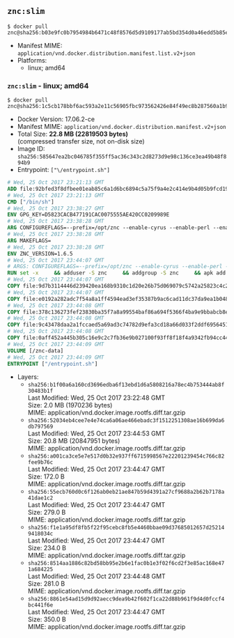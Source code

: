 ## `znc:slim`

```console
$ docker pull znc@sha256:b03e9fc0b7954984b6471c48f8576d5d9109177ab5bd354d0a46edd5b85ece5f
```

-	Manifest MIME: `application/vnd.docker.distribution.manifest.list.v2+json`
-	Platforms:
	-	linux; amd64

### `znc:slim` - linux; amd64

```console
$ docker pull znc@sha256:1c5cb178bbf6ac593a2e11c56905fbc973562426e84f49ec8b287560a1b934fb
```

-	Docker Version: 17.06.2-ce
-	Manifest MIME: `application/vnd.docker.distribution.manifest.v2+json`
-	Total Size: **22.8 MB (22819503 bytes)**  
	(compressed transfer size, not on-disk size)
-	Image ID: `sha256:585647ea2bc046785f355ff5ac36c343c2d8273d9e98c136ce3ea49b48f894b9`
-	Entrypoint: `["\/entrypoint.sh"]`

```dockerfile
# Wed, 25 Oct 2017 23:21:13 GMT
ADD file:92bfed3f8dfbee01eab85c6a1d6bc6894c5a75f9a4e2c414e9b4d05b9fcd19d0 in / 
# Wed, 25 Oct 2017 23:21:13 GMT
CMD ["/bin/sh"]
# Wed, 25 Oct 2017 23:38:27 GMT
ENV GPG_KEY=D5823CACB477191CAC0075555AE420CC0209989E
# Wed, 25 Oct 2017 23:38:28 GMT
ARG CONFIGUREFLAGS=--prefix=/opt/znc --enable-cyrus --enable-perl --enable-python --disable-ipv6
# Wed, 25 Oct 2017 23:38:28 GMT
ARG MAKEFLAGS=
# Wed, 25 Oct 2017 23:38:28 GMT
ENV ZNC_VERSION=1.6.5
# Wed, 25 Oct 2017 23:44:07 GMT
# ARGS: CONFIGUREFLAGS=--prefix=/opt/znc --enable-cyrus --enable-perl --enable-python --disable-ipv6 MAKEFLAGS=
RUN set -x     && adduser -S znc     && addgroup -S znc     && apk add --no-cache --virtual runtime-dependencies         ca-certificates         cyrus-sasl         icu         su-exec         tini     && apk add --no-cache --virtual build-dependencies         build-base         curl         cyrus-sasl-dev         gnupg         icu-dev         libressl-dev         perl-dev         python3-dev     && mkdir /znc-src && cd /znc-src     && curl -fsSL "https://znc.in/releases/archive/znc-${ZNC_VERSION}.tar.gz" -o znc.tgz     && curl -fsSL "https://znc.in/releases/archive/znc-${ZNC_VERSION}.tar.gz.sig" -o znc.tgz.sig     && export GNUPGHOME="$(mktemp -d)"     && gpg --keyserver ha.pool.sks-keyservers.net --recv-keys "${GPG_KEY}"     && gpg --batch --verify znc.tgz.sig znc.tgz     && rm -rf "$GNUPGHOME"     && tar -zxf znc.tgz --strip-components=1     && mkdir build && cd build     && ../configure ${CONFIGUREFLAGS}     && make $MAKEFLAGS     && make install     && apk del build-dependencies     && cd / && rm -rf /znc-src
# Wed, 25 Oct 2017 23:44:07 GMT
COPY file:9d7b3114446d239420ea168b9310c1d20e26b75d069079c5742a25823c4c2aab in / 
# Wed, 25 Oct 2017 23:44:07 GMT
COPY file:e0192a282adc7f54a8a1ff4594ead3ef35387b9ac6cad11dc37da9ea1b048a13 in /startup-sequence/ 
# Wed, 25 Oct 2017 23:44:08 GMT
COPY file:378c136273fef23830ba35f7a8a99554baf86a694f5366f4ba9e9bbabcb8ee6a in /startup-sequence/ 
# Wed, 25 Oct 2017 23:44:08 GMT
COPY file:9c43478daa2a1fccaed5a69ad3c74782d9efa3cd18a66d033f2ddf6956451ba5 in /startup-sequence/ 
# Wed, 25 Oct 2017 23:44:08 GMT
COPY file:0aff452a445b305c16e9c2c7fb36e9b027100f93ff8f18f4a9342fb94cc44b9c in /startup-sequence/ 
# Wed, 25 Oct 2017 23:44:09 GMT
VOLUME [/znc-data]
# Wed, 25 Oct 2017 23:44:09 GMT
ENTRYPOINT ["/entrypoint.sh"]
```

-	Layers:
	-	`sha256:b1f00a6a160cd3696edba6f13ebd1d6a5808216a78ec4b753444ab8f30483b1f`  
		Last Modified: Wed, 25 Oct 2017 23:22:48 GMT  
		Size: 2.0 MB (1970236 bytes)  
		MIME: application/vnd.docker.image.rootfs.diff.tar.gzip
	-	`sha256:52034eb4cee7e4e74ca6a06ae466ebadc3f1512251308ae16b699da6db797569`  
		Last Modified: Wed, 25 Oct 2017 23:44:53 GMT  
		Size: 20.8 MB (20847951 bytes)  
		MIME: application/vnd.docker.image.rootfs.diff.tar.gzip
	-	`sha256:a001ca3ce5e7e517d0b32e937ff6715998567e22201239454c766c82fee9b76c`  
		Last Modified: Wed, 25 Oct 2017 23:44:47 GMT  
		Size: 172.0 B  
		MIME: application/vnd.docker.image.rootfs.diff.tar.gzip
	-	`sha256:55ecb760d0c6f126ab0eb21ae847b59d4391a27cf9688a2b62b7178a41dae1c2`  
		Last Modified: Wed, 25 Oct 2017 23:44:47 GMT  
		Size: 279.0 B  
		MIME: application/vnd.docker.image.rootfs.diff.tar.gzip
	-	`sha256:f1e1a95df8fb5f22f95cebc8fb5e4460bbae09d37685012657d252149418034c`  
		Last Modified: Wed, 25 Oct 2017 23:44:47 GMT  
		Size: 234.0 B  
		MIME: application/vnd.docker.image.rootfs.diff.tar.gzip
	-	`sha256:8514aa1886c82bd58bb95e2b6e1fac0b1e3f02f6cd2f3e85ac168e471a684225`  
		Last Modified: Wed, 25 Oct 2017 23:44:48 GMT  
		Size: 281.0 B  
		MIME: application/vnd.docker.image.rootfs.diff.tar.gzip
	-	`sha256:8861e54ad15d9d92aecc9dea9b42f602f1ca22d88b961f9d4d0fccf4bc441f6e`  
		Last Modified: Wed, 25 Oct 2017 23:44:47 GMT  
		Size: 350.0 B  
		MIME: application/vnd.docker.image.rootfs.diff.tar.gzip
